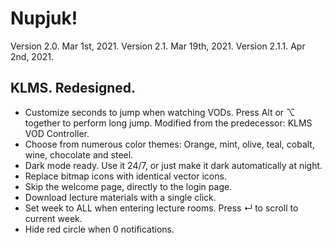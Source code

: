 # Nupjuk!
Version 2.0. Mar 1st, 2021.
Version 2.1. Mar 19th, 2021.
Version 2.1.1. Apr 2nd, 2021.
## KLMS. Redesigned.

- Customize seconds to jump when watching VODs. Press Alt or ⌥ together to perform long jump. Modified from the predecessor: KLMS VOD Controller.
- Choose from numerous color themes: Orange, mint, olive, teal, cobalt, wine, chocolate and steel. 
- Dark mode ready.  Use it 24/7, or just make it dark automatically at night.
- Replace bitmap icons with identical vector icons.
- Skip the welcome page, directly to the login page.
- Download lecture materials with a single click.
- Set week to ALL when entering lecture rooms. Press ↵ to scroll to current week.
- Hide red circle when 0 notifications.